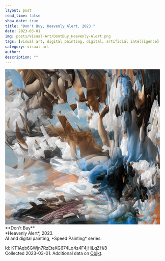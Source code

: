 ```yaml
---
layout: post
read_time: false
show_date: true
title: "Don't Buy, Heavenly Alert, 2023."
date: 2023-03-01
img: posts/Visual-Art/DontBuy_Heavenly-Alert.png
tags: [visual art, digital painting, digital, artificial intelligence]
category: visual art
author: 
description: ""
---
```


<img src='./assets/img/posts/Visual-Art/DontBuy_Heavenly-Alert.png'>

<br>
**Don't Buy**
<br>*Heavenly Alert*, 2023.
<br>AI and digital painting, *Speed Painting* series.


 <div class="page-separator"></div>

Id: KT1Aqb6GWjn7RzEteKG674Lq4z4F4jHiLqZH/8
<br>Collected 2023-03-01. Additional data on [Objkt](https://objkt.com/tokens/KT1Aqb6GWjn7RzEteKG674Lq4z4F4jHiLqZH/8).
